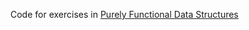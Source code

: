 Code for exercises in [Purely Functional Data Structures](https://www.safaribooksonline.com/library/view/purely-functional-data/9780521631242)
